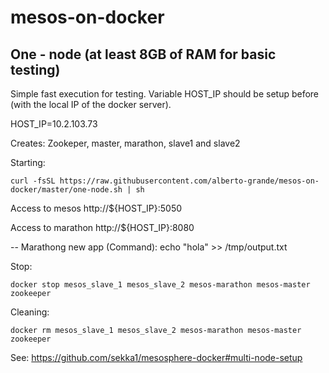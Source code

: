 # mesos-on-docker

## One - node (at least 8GB of RAM for basic testing)

Simple fast execution for testing. Variable HOST_IP should be setup before (with the local IP of the docker server).

HOST_IP=10.2.103.73

Creates: Zookeper, master, marathon, slave1 and slave2

Starting: 
```
curl -fsSL https://raw.githubusercontent.com/alberto-grande/mesos-on-docker/master/one-node.sh | sh
```

Access to mesos
http://${HOST_IP}:5050

Access to marathon
http://${HOST_IP}:8080

-- Marathong new app (Command):
echo "hola" >> /tmp/output.txt


Stop:
```
docker stop mesos_slave_1 mesos_slave_2 mesos-marathon mesos-master zookeeper 
```

Cleaning:
```
docker rm mesos_slave_1 mesos_slave_2 mesos-marathon mesos-master zookeeper 
```
See: https://github.com/sekka1/mesosphere-docker#multi-node-setup

